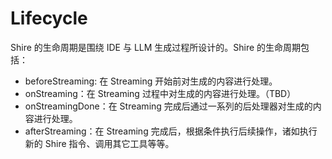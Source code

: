 # Lifecycle

Shire 的生命周期是围绕 IDE 与 LLM 生成过程所设计的。Shire 的生命周期包括：

- beforeStreaming: 在 Streaming 开始前对生成的内容进行处理。
- onStreaming：在 Streaming 过程中对生成的内容进行处理。（TBD）
- onStreamingDone：在 Streaming 完成后通过一系列的后处理器对生成的内容进行处理。
- afterStreaming：在 Streaming 完成后，根据条件执行后续操作，诸如执行新的 Shire 指令、调用其它工具等等。

